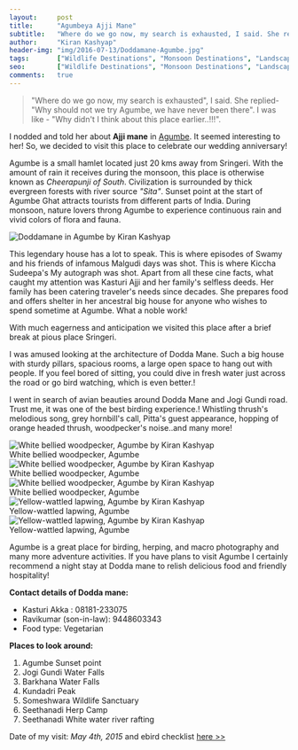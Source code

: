 ```yaml
---
layout:     post
title:      "Agumbeya Ajji Mane"
subtitle:   "Where do we go now, my search is exhausted, I said. She replied - Why should not we try Agumbe, we have never been there."
author:     "Kiran Kashyap"
header-img: "img/2016-07-13/Doddamane-Agumbe.jpg"
tags:       ["Wildlife Destinations", "Monsoon Destinations", "Landscape Destinations", "Macro Life", "Agumbe"]
seo: 		["Wildlife Destinations", "Monsoon Destinations", "Landscape Destinations", "Macro Life", "Agumbe"]
comments:   true
---
```


<blockquote>
"Where do we go now, my search is exhausted", I said. She replied- "Why should not we try Agumbe, we have never been there". I was like - "Why didn't I think about this place earlier..!!!".
</blockquote>

<p>
I nodded and told her about <strong>Ajji mane</strong> in <a href="http://www.wilderhood.com/destination/Agumbe" target="_blank">Agumbe</a>. It seemed interesting to her! So, we decided to visit this place to celebrate our wedding anniversary!
</p>

<p>
Agumbe is a small hamlet located just 20 kms away from Sringeri. With the amount of rain it receives during the monsoon, this place is otherwise known as <em>Cheerapunji of South</em>. Civilization is surrounded by thick evergreen forests with river source <em>"Sita"</em>. Sunset point at the start of Agumbe Ghat attracts tourists from different parts of India. During monsoon, nature lovers throng Agumbe to experience continuous rain and vivid colors of flora and fauna.
</p>

<img src="{{ site.baseurl }}/img/2016-07-13/Doddamane-Agumbe.jpg" alt="Doddamane in Agumbe by Kiran Kashyap">

<p>
This legendary house has a lot to speak. This is where episodes of Swamy and his friends of infamous Malgudi days was shot. This is where Kiccha Sudeepa's My autograph was shot. Apart from all these cine facts, what caught my attention was Kasturi Ajji and her family's selfless deeds. Her family has been catering traveler's needs since decades. She prepares food and offers shelter in her ancestral big house for anyone who wishes to spend sometime at Agumbe. What a noble work!  
</p>

<p>
With much eagerness and anticipation we visited this place after a brief break at pious place Sringeri. 
</p>

<p>
I was amused looking at the architecture of Dodda Mane. Such a big house with sturdy pillars, spacious rooms, a large open space to hang out with people. If you feel bored of sitting, you could dive in fresh water just across the road or go bird watching, which is even better.!
</p>

<p>
I went in search of avian beauties around Dodda Mane and Jogi Gundi road. Trust me, it was one of the best birding experience.! Whistling thrush's melodious song, grey hornbill's call, Pitta's guest appearance, hopping of orange headed thrush, woodpecker's noise..and many more!
</p>

<img src="{{ site.baseurl }}/img/2016-07-13/White-bellied-woodpecker.jpg" alt="White bellied woodpecker, Agumbe by Kiran Kashyap">

<div class="exif">White bellied woodpecker, Agumbe</div>

<img src="{{ site.baseurl }}/img/2016-07-13/White-bellied-woodpecker-1.jpg" alt="White bellied woodpecker, Agumbe by Kiran Kashyap">

<div class="exif">White bellied woodpecker, Agumbe</div>

<img src="{{ site.baseurl }}/img/2016-07-13/White-bellied-woodpecker-2.jpg" alt="White bellied woodpecker, Agumbe by Kiran Kashyap">

<div class="exif">White bellied woodpecker, Agumbe</div>

<img src="{{ site.baseurl }}/img/2016-07-13/Yellow-wattled-lapwing.jpg" alt="Yellow-wattled lapwing, Agumbe by Kiran Kashyap">

<div class="exif">Yellow-wattled lapwing, Agumbe</div>

<img src="{{ site.baseurl }}/img/2016-07-13/Yellow-wattled-lapwing-1.jpg" alt="Yellow-wattled lapwing, Agumbe by Kiran Kashyap">

<div class="exif">Yellow-wattled lapwing, Agumbe</div>

<p>
Agumbe is a great place for birding, herping, and macro photography and many more adventure activities. If you have plans to visit Agumbe I certainly recommend a night stay at Dodda mane to relish delicious food and friendly hospitality!
</p>

<p>
<strong>Contact details of Dodda mane:</strong>
<ul>
	<li>
		Kasturi Akka : 08181-233075
	</li>
	<li>
		Ravikumar (son-in-law): 9448603343
	</li>
	<li>
		Food type: Vegetarian
	</li>
</ul>
</p>

<p>
<strong>
	Places to look around:
</strong>
<ol>
	<li>
		Agumbe Sunset point
	</li>
	<li>
		Jogi Gundi Water Falls
	</li>
	<li>
		Barkhana Water Falls
	</li>
	<li>
		Kundadri Peak
	</li>
	<li>
		Someshwara Wildlife Sanctuary
	</li>
	<li>
		Seethanadi Herp Camp
	</li>
	<li>
		Seethanadi White water river rafting
	</li>
</ol>
</p>

<p>
	Date of my visit: <em>May 4th, 2015</em> and ebird checklist <a href="http://ebird.org/ebird/india/view/checklist/S30631048" target="_blank">here >></a>
</p>